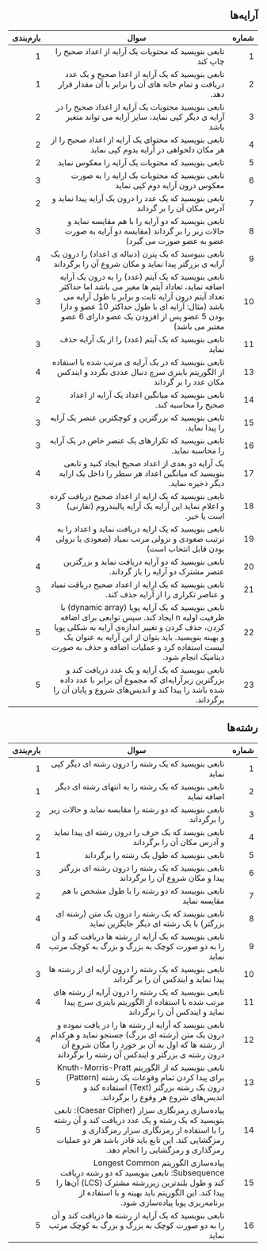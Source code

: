 <div dir="rtl">

## آرایه‌ها

| شماره | سوال | بارم‌بندی |
|-------|-------|-----------|
| 1     | تابعی بنویسید که محتویات یک آرایه از اعداد صحیح را چاپ کند | 1 |
| 2     | تابعی بنویسید که یک آرایه از اعدا صحیح و یک عدد دریافت و تمام خانه های آن را برابر با آن مقدار قرار دهد. | 1 |
| 3     | تابعی بنویسید محتویات یک آرایه از اعداد صحیح را در آرایه ی دیگر کپی نماید، سایز آرایه می تواند متغیر باشد | 2 |
| 4     | تابعی بنویسید که محتوای یک آرایه از اعداد صحیح را از هر مکان دلخواهی در آرایه یدوم کپی نماید | 2 |
| 5     | تابعی بنویسید که محتویات یک آرایه را معکوس نماید | 2 |
| 6     | تابعی بنویسید که محتویات یک ارایه را به صورت معکوس درون آرایه دوم کپی نماید | 3 |
| 7     | تابعی بنویسید که یک عدد را درون یک آرایه پیدا نماید و آدرس مکان آن را بر گرداند | 2 |
| 8     | تابعی بنویسید که دو آرایه را با هم مقایسه نماید و حالات زیر را بر گرداند (مقایسه دو آرایه به صورت عضو به عضو صورت می گیرد) | 3 |
| 9     | تابعی بنیوسید که یک پترن (دنباله ی اعداد) را درون یک آرایه ی بزرگتر پیدا نماید و مکان شروع آن را برگرداند | 4 |
| 10    | تابعی بنویسید که یک آیتم (عدد) را به درون یک آرایه اضافه نماید، تعاداد آیتم ها مغیر می باشد اما حداکثر تعداد آیتم درون آرایه ثابت و برابر با طول آرایه می باشد (مثال: آرایه ای با طول حداکثر 10 عضو و دارا بودن 5 عضو پس از افزودن یک عضو دارای 6 عضو معتبر می باشد) | 3 |
| 11    | تابعی بنویسید که یک آیتم (عدد) را از یک آرایه حذف نماید | 3 |
| 13    | تابعی بنویسید که در یک آرایه ی مرتب شده با استفاده از الگوریتم باینری سرچ دنبال عددی بگردد و ایندکس مکان عدد را بر گرداند | 4 |
| 14    | تابعی بنویسید که میانگین اعداد یک آرایه از اعداد صحیح را محاسبه کند. | 2 |
| 15    | تابعی بنویسید که بزرگترین و کوچکترین عنصر یک آرایه را پیدا نماید. | 3 |
| 16    | تابعی بنویسید که تکرارهای یک عنصر خاص در یک آرایه را محاسبه نماید. | 3 |
| 17    | یک آرایه دو بعدی از اعداد صحیح ایجاد کنید و تابعی بنویسید که میانگین اعداد هر سطر را داخل یک ارایه دیگر ذخیره نماید. | 4 |
| 18    | تابعی بنویسید که یک ارایه از اعداد صحیح دریافت کرده و اعلام نماید این آرایه یک آرایه پالیندروم (تقارنی) است یا خیر. | 3 |
| 19    | تابعی بنویسید که یک ارایه دریافت نماید و اعداد را به ترتیب صعودی و نزولی مرتب نمیاد (صعودی یا نزولی بودن قابل انتخاب است) | 4 |
| 20    | تابعی بنویسید که دو آرایه دریافت نماید و بزرگترین عنصر مشترک دو آرایه را باز گرداند. | 4 |
| 21    | تابعی بنویسید که یک ارایه از اعداد صحیح دریاقت نمیاد و عناصر تکراری را از آرایه حذف کند. | 3 |
| 22    | تابعی بنویسید که یک آرایه پویا (dynamic array) با ظرفیت اولیه n ایجاد کند. سپس توابعی برای اضافه کردن، حذف کردن و تغییر اندازه‌ی آرایه به شکلی پویا و بهینه بنویسید. باید بتوان از این آرایه به عنوان یک لیست استفاده کرد و عملیات اضافه و حذف به صورت دینامیک انجام شود. | 5 |
| 23    | تابعی بنویسید که یک آرایه و یک عدد دریافت کند و بزرگترین زیرآرایه‌ای که مجموع آن برابر با عدد داده شده باشد را پیدا کند و اندیس‌های شروع و پایان آن را برگرداند. | 5 |



 
## رشته‌ها

| شماره | سوال | بارم‌بندی |
|-------|-------|-----------|
| 1     | تابعی بنویسید که یک رشته را درون رشته ای دیگر کپی نماید | 1 |
| 2     | تابعی بنویسید که یک رشته را به انتهای رشته ای دیگر اضافه نماید | 1 |
| 3     | تابعی بنویسید که دو رشته را مقایسه نماید و حالات زیر را برگرداند | 2 |
| 4     | تابعی بنویسد که یک حرف را درون رشته ای پیدا نماید و آدرس مکان آن را برگرداند | 2 |
| 5     | تابعی بنویسید که طول یک رشته را برگرداند | 1 |
| 6     | تابعی بنویسید که یک رشته را درون رشته ای بزرگتر پیدا و مکان شروع آن را برگرداند | 3 |
| 7     | تابعی بنوییسد که دو رشته را با طول مشخص با هم مقایسه نماید | 2 |
| 8     | تابعی بنویسد که یک رشته را درون یک متن (رشته ای بزرگتر) با یک رشته ای دیگر جایگزین نماید | 4 |
| 9     | تابعی بنویسید که یک آرایه از رشته ها دریافت کند و آن را به دو صورت کوچک به بزرگ و بزرگ به کوچک مرتب نماید | 4 |
| 10    | تابعی بنویسید که یک رشته را درون آرایه ای از رشته ها پیدا نماید و ایندکس آن را بر گرداند | 3 |
| 11    | تابعی بنویسید که یک رشته را درون آرایه از رشته های مرتب شده با استفاده از الگوریتم باینری سرچ پیدا نماید و ایندکس آن را برگرداند | 4 |
| 12    | تابعی بنویسد که آرایه از رشته ها را در یافت نموده و درون یک متن (رشته ای بزرگ) جستجو نماید و هرکدام از رشته ها که اول به آن بر خورد را مکان شروع آن درون رشته ی بزرگتر و ایندکس آن رشته را برگرداند | 4 |
| 13    | تابعی بنویسید که از الگوریتم Knuth-Morris-Pratt برای پیدا کردن تمام وقوعات یک رشته (Pattern) درون یک رشته بزرگتر (Text) استفاده کند و اندیس‌های شروع هر وقوع را برگرداند. | 5 |
| 14    | پیاده‌سازی رمزنگاری سزار (Caesar Cipher): تابعی بنویسید که یک رشته و یک عدد دریافت کند و آن رشته را با استفاده از رمزنگاری سزار رمزگذاری و رمزگشایی کند. این تابع باید قادر باشد هر دو عملیات رمزگذاری و رمزگشایی را انجام دهد. | 5 |
| 15    | پیاده‌سازی الگوریتم Longest Common Subsequence: تابعی بنویسید که دو رشته دریافت کند و طول بلندترین زیررشته مشترک (LCS) آن‌ها را پیدا کند. این الگوریتم باید بهینه و با استفاده از برنامه‌ریزی پویا پیاده‌سازی شود. | 5 |
| 16     | تابعی بنویسید که یک آرایه از رشته ها دریافت کند و آن را به دو صورت کوچک به بزرگ و بزرگ به کوچک مرتب نماید | 5 |


</div>

